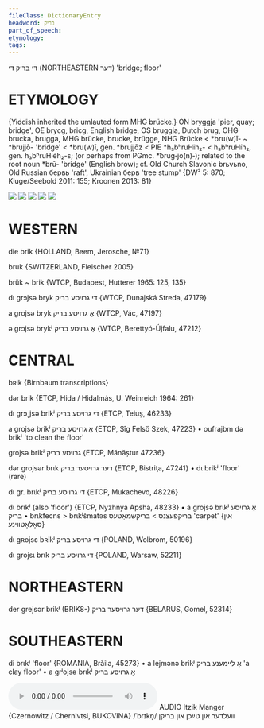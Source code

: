 ```yaml
---
fileClass: DictionaryEntry
headword: בריק
part_of_speech: 
etymology: 
tags: 
---
```

די בריק
די
(NORTHEASTERN דער)
'bridge; floor'

ETYMOLOGY
===========
{Yiddish inherited the umlauted form MHG brücke.}
ON bryggja 'pier, quay; bridge', OE brycg, bricg, English bridge, OS bruggia, Dutch brug, OHG brucka, brugga, MHG brücke, brucke, brügge, NHG Brücke < *bru(w)ī- ~ *brujjō- 'bridge' < *bru(w)ī, gen. *brujjōz < PIE *h₃bʰruHih₂- < h₃bʰruHíh₂, gen. h₃bʰruHiéh₂-s; (or perhaps from PGmc. *ƀrug‐jō(n)‐); related to the root noun *brū- 'bridge' (English brow); cf. Old Church Slavonic brьvьno, Old Russian бервь 'raft', Ukrainian берв 'tree stump'
{DW² 5: 870; Kluge/Seebold 2011: 155; Kroonen 2013: 81}

![](https://ia802902.us.archive.org/9/items/Yiddish-Dialect-Maps/map%20-%20FoY3-162%20-%20brik%20-%20grenets.jpg)
![](https://ia802902.us.archive.org/9/items/Yiddish-Dialect-Maps/map%20-%20FoY3-95%20-%20padloge%20brik%20pol%20podlege%20most%20padloha%20pamost.jpg)
![](https://ia902902.us.archive.org/9/items/Yiddish-Dialect-Maps/Herzog4-17-19-MojerLeberLejterCungNusGrencShrojfBrikLompGegnt-115.jpg)
![](https://ia902902.us.archive.org/9/items/Yiddish-Dialect-Maps/Herzog4-22-Feminine-masculine-117.jpg)
![](https://ia802902.us.archive.org/9/items/Yiddish-Dialect-Maps/Herzog4-35-GenderChangesInAccordWithTheSlavicModel-125.jpg)

WESTERN
========

die brik {HOLLAND, Beem, Jerosche, №71}

bruk {SWITZERLAND, Fleischer 2005}

brük ~ brik {WTCP, Budapest, Hutterer 1965: 125, 135}

dɩ grɔjsə bryk די גרויסע בריק {WTCP, Dunajská Streda, 47179}

a grojsə bryk אַ גרויסע בריק {WTCP, Vác, 47197}

ə grɔjsə brykʲ אַ גרויסע בריק {WTCP, Berettyó-Újfalu, 47212}

CENTRAL
========

bʀik {Birnbaum transcriptions}

dər brik {ETCP, Hida / Hidalmás, U. Weinreich 1964: 261}

dɩ grɔ˯jsə brikʲ די גרויסע בריק {ETCP, Teiuș, 46233}

a grojsə brikʲ אַ גרויסע בריק {ETCP, Sîg Felső Szek, 47223}
	•	oufrajbm də brikʲ 'to clean the floor'

grojsə brikʲ גרויסע בריק {ETCP, Mănăștur 47236}

dər grojsər brɩk דער גרויסער בריק {ETCP, Bistriţa, 47241}
	•	dɩ brikʲ 'floor' (rare)

dɩ gr. brɩkʲ די גרויסע בריק {ETCP, Mukachevo, 48226}

dɩ brɩkʲ (also 'floor') {ETCP, Nyzhnya Apsha, 48233}
	•	a grojsə brɩkʲ אַ גרויסע בריק
	•	brɩkfecns > brɩkʲšmatəs בריקפֿעצנס > בריקשמאַטעס 'carpet' {אין סאָלאָטווינע}

dɩ gʀojsɛ bʀikʲ די גרויסע בריק {POLAND, Wolbrom, 50196}

dɩ grojsɩ brɩk די גרויסע בריק {POLAND, Warsaw, 52211}

NORTHEASTERN
==============

der grejsər brikʲ (BRIK8-) דער גרויסער בריק {BELARUS, Gomel, 52314}

SOUTHEASTERN
==============

di brɩkʲ 'floor' {ROMANIA, Brăila, 45273}
	•	a lejmənə brikʲ אַ ליימענע בריק 'a clay floor'
	•	a grʲojsə brɩkʲ אַ גרויסע בריק 

<audio controls src="https://ia802905.us.archive.org/25/items/MangerLexicon/Manger%20-%20Der%20Shnayder-gezeln%20Note%20Manger%20-%20velder%20un%20taykhn%20un%20brikn.mp3"></audio>
AUDIO Itzik Manger {Czernowitz / Chernivtsi, BUKOVINA}
/ˈbrɪkn̩/
וועלדער און טײַכן און בריקן